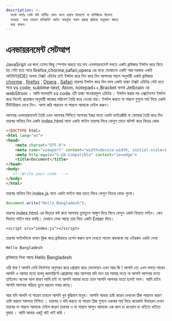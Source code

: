 ```yaml
---
description: >-
  সতর্ক বার্তাঃ কেউ যদি বইটির কোন অংশ খারাপ উদ্দেশ্যে বা বাণিজ্যিক উদ্দেশ্য
  ব্যবহার  করে তাহলে কপিরাইট আইন অন্তর্ভুক্ত সকল প্রকার প্রক্রিয়া অনুসরণ করতে
  বাধ্য থাকব।
---
```


# এনভায়রনমেন্ট সেটআপ

JavaSript এর জন্য তেমন কিছু স্পেশাল করতে হয় নাহ এনভায়রনমেন্ট বলতে একটা ব্রাউজার ইন্সটল করে নিতে হয় সেটা হতে পারে firefox,chorme,safari,opera এর মধ্যে যেকোনো একটা আর দরকার একটা আইডিই(IDE) অথবা টেক্সট এডিটর তাই ইন্সটল করে নিন করে নিন আপানার পছন্দ অনুযায়ী একটা ব্রাউজার [chorme](https://www.google.com/chrome/) , [firefox](https://www.mozilla.org/en-US/firefox/new/) , [Opera](https://www.opera.com/computer/thanks?ni=stable\&os=windows) , [Safari](https://www.apple.com/safari/) তারপর ইন্সটল করে নিন ভাল একটা হাল্কা টেক্সট এডিটর সেটা হতে পারে vs code, sublime-text, Atom, notepad++,Bracket অথবা Jetbrain এর webStrom । আমি ভালবাসি vs code এটি হাল্কা পাওয়ারফুল এডিটর । ইন্সটল করার পর এক্সটেনশন ইন্সটল করে নিলেই প্রয়োজন অনুযায়ী কাজের পরিবেশ তৈরি করে নেওয়া যায়। ইন্সটল করতে না পারলে গুগুলে সার্চ দিয়ে একটা টিউটরিয়াল দেখে নিন। আশা করি পারবেন না পারলে আমাকে মেইল করুন।

আপনার এনভায়রনমেন্ট তৈরি এখন আপনার পিসিতে আপনার ইচ্ছা মতো একটা ডাইরেক্টরি বা ফোল্ডার তৈরি করে নিন তারপর বানিয়ে নিন একটা index.html নামে একটা ফাইল তারপর লিখে ফেলুল তাতে ঝটপট করে নিচের কোড

```html
<!DOCTYPE html>
<html lang="en">
<head>
    <meta charset="UTF-8">
    <meta name="viewport" content="width=device-width, initial-scale=1.0">
    <meta http-equiv="X-UA-Compatible" content="ie=edge">
    <title>Document</title>
</head>
<body>
   <!--Write your code  --> 
</body>
</html>
```

তারপর বানিয়ে নিন index.js নামে একটা ফাইল আর তাতে লিখে ফেলুন নিচের কোড গুলো।

```javascript
document.write("Hello Bangladesh");
```

তারপর index.html এর ভিতরে কষ্ট করে আপনার তুলতুলে আঙ্গুল দিয়ে লিখে ফেলুন একটা বিখ্যাত লাইন। কেন বিখ্যাত লাইন পরে বলছি। যেখানে লেখা আছে তার নিচে একটা Enter দিয়ে।

```
<script src="index.js"></script>
```

তারপর ফাইলটাকে ডাবল ক্লিক করে ব্রাউজারে ওপেন করুন ব্যস দেখতে পাবেন ঝকঝকে নয় এইরকম একটা লেখা

```
Hello Bangladesh
```

ব্রাউজারে লিখা আছে Hello Bangladesh

ওরি বাবা ! আপনি দেখি নির্দেশনা অনুসরন করে প্রোগ্রাম করে ফেলেছেন এখন আর কি ! আপনি তো এখন বলতে পারেন আপনি ও আমার মতো হাবলু জাভাস্ক্রিপ্ট প্রোগ্রামার আর আপনার যদি মনে হয় আমার মতো না আপনি আপনার মতো তাইলেও অনেক ভাল কারণ আমি চাই না আপনি আমার মতো হোন আপনি আপনার মতো হলেই ভাল। আমি চাইব আপনি আপনার পরিচয় তুলে ধরবেন সবার কাছে।

আর যদি আপনি না পারেন তাহলে আপনি খুব বুদ্ধিমান মানুষ। আপনি আবার চেষ্টা করেন দেখবেন ঠিক পারবেন কারণ চেষ্টা করলে সফলতা নিশ্চিত । তারপর ও যদি করতে না পারেন প্লিজ গুগলে একবার সার্চ দিয়ে কয়েকটা উদাহরন দেখন তারপর না পারলে আমাকে মেইল করেন তারপর ও না পারলে আসুন আমাকে এক কাপ চা খাওয়ান চা খাইতে খাইতে বুঝায় । আমি আবার একটু খাই খাই করি ।
